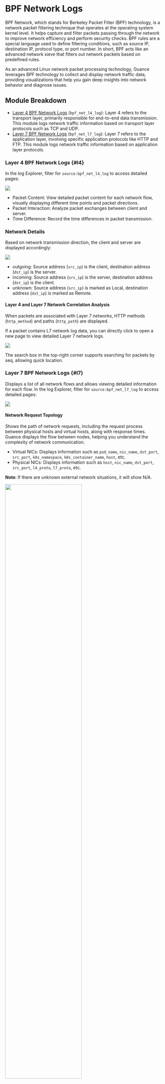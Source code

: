 # BPF Network Logs

BPF Network, which stands for Berkeley Packet Filter (BPF) technology, is a network packet filtering technique that operates at the operating system kernel level. It helps capture and filter packets passing through the network to improve network efficiency and perform security checks. BPF rules are a special language used to define filtering conditions, such as source IP, destination IP, protocol type, or port number. In short, BPF acts like an advanced network sieve that filters out network packets based on predefined rules.

As an advanced Linux network packet processing technology, Guance leverages BPF technology to collect and display network traffic data, providing visualizations that help you gain deep insights into network behavior and diagnose issues.

## Module Breakdown

- [Layer 4 BPF Network Logs](#l4) (`bpf_net_l4_log`): Layer 4 refers to the transport layer, primarily responsible for end-to-end data transmission. This module logs network traffic information based on transport layer protocols such as TCP and UDP.
- [Layer 7 BPF Network Logs](#l7) (`bpf_net_l7_log`): Layer 7 refers to the application layer, involving specific application protocols like HTTP and FTP. This module logs network traffic information based on application layer protocols.

### Layer 4 BPF Network Logs {#l4}

In the log Explorer, filter for `source:bpf_net_l4_log` to access detailed pages:

![](img/bpf_net_l4_log-1.png)

* Packet Content: View detailed packet content for each network flow, visually displaying different time points and packet directions.
* Packet Interaction: Analyze packet exchanges between client and server.
* Time Difference: Record the time differences in packet transmission.

### Network Details

Based on network transmission direction, the client and server are displayed accordingly:

![](img/bpf_net_l4_log-2.png)

* outgoing: Source address (`src_ip`) is the client, destination address (`dst_ip`) is the server.
* incoming: Source address (`src_ip`) is the server, destination address (`dst_ip`) is the client.
* unknown: Source address (`src_ip`) is marked as Local, destination address (`dst_ip`) is marked as Remote.

#### Layer 4 and Layer 7 Network Correlation Analysis

When packets are associated with Layer 7 networks, HTTP methods (`http_method`) and paths (`http_path`) are displayed.

If a packet contains L7 network log data, you can directly click to open a new page to view detailed Layer 7 network logs.

![](img/bpf_net_l4_log-1.gif)

The search box in the top-right corner supports searching for packets by seq, allowing quick location.

### Layer 7 BPF Network Logs {#l7}

Displays a list of all network flows and allows viewing detailed information for each flow. In the log Explorer, filter for `source:bpf_net_l7_log` to access detailed pages:

![](img/bpf_net_l7_log.png)

#### Network Request Topology

Shows the path of network requests, including the request process between physical hosts and virtual hosts, along with response times. Guance displays the flow between nodes, helping you understand the complexity of network communication.

- Virtual NICs: Displays information such as `pod_name`, `nic_name`, `dst_port`, `src_port`, `k8s_namespace`, `k8s_container_name`, `host`, etc.
- Physical NICs: Displays information such as `host`, `nic_name`, `dst_port`, `src_port`, `l4_proto`, `l7_proto`, etc.

**Note**: If there are unknown external network situations, it will show N/A.

<img src="../img/bpf_net_l7_log-1.png" width="70%" >

For network NICs, you can perform the following operations:

1. Hover over the port of a NIC node to display `ip:port`.
2. To view network data details, hover over the NIC node and click the :fontawesome-solid-arrow-up-right-from-square: button in the top-right corner to navigate to the corresponding page.

![](img/bpf_net_l7_log-4.png)

#### Associated Network Logs

Guance displays related log data from three dimensions: single connection requests, cross-NIC requests, and transport layer requests.

* Single Connection Requests: Requests and responses between client and server via a single network connection.
* Cross-NIC Requests: Requests spanning different NICs. For example, in a virtualized environment, a request may originate from one virtual NIC of a VM and then be sent through the host's physical NIC to another VM or external server.
* Transport Layer Requests: Refers to transport layer network logs, such as requests made using TCP or UDP protocols.

Click the :material-reorder-horizontal: icon on the right to modify the columns displayed in the network logs:

![](img/bpf_net_l7_log-5.png)

## Example of Network Issue Troubleshooting

When a network issue occurs, follow these steps for BPF network troubleshooting:

1. Confirm the issue: Document the symptoms of the network problem, such as connection timeouts or packet loss.
2. Check Layer 4 Logs: Use `bpf_net_l4_log` to view basic information about relevant network flows, confirming transmission direction and packet details.
3. Delve into Layer 7 Logs: If the issue involves the application layer, use `bpf_net_l7_log` to examine detailed interactions at the application layer.
4. Analyze Network Topology: Utilize the network request topology feature to check call relationships and response times between virtual and physical NICs, identifying potential network delays or interruptions.
5. Correlation Analysis: Through Layer 4 and Layer 7 correlation analysis, check if specific application layer protocols are causing the issue.
6. Log Correlation: Review all logs related to the problematic network flow to identify potential clues.

By following these steps, you can effectively use BPF network visualization to troubleshoot and analyze network issues, quickly pinpointing and resolving problems.